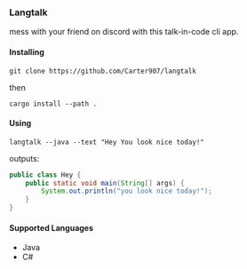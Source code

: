 ### Langtalk

mess with your friend on discord with this talk-in-code cli app.

#### Installing
```
git clone https://github.com/Carter907/langtalk
```
then
```
cargo install --path .
```

#### Using

```
langtalk --java --text "Hey You look nice today!"
```
outputs:
```java
public class Hey {
    public static void main(String[] args) {
        System.out.println("you look nice today!");
    }
}
```

#### Supported Languages

- Java
- C#
